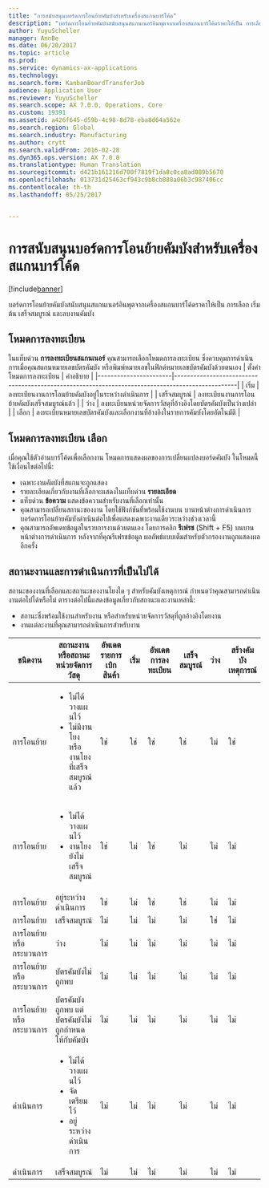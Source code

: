 ```yaml
---
title: "การสนับสนุนบอร์ดการโอนย้ายคัมบังสำหรับเครื่องสแกนบาร์โค้ด"
description: "บอร์ดการโอนย้ายคัมบังสนับสนุนสแกนเนอร์อินพุตจากเครื่องสแกนบาร์โค้ดราคาให้เป็น การเลือก เริ่มต้น เสร็จสมบูรณ์ และลบงานคัมบัง"
author: YuyuScheller
manager: AnnBe
ms.date: 06/20/2017
ms.topic: article
ms.prod: 
ms.service: dynamics-ax-applications
ms.technology: 
ms.search.form: KanbanBoardTransferJob
audience: Application User
ms.reviewer: YuyuScheller
ms.search.scope: AX 7.0.0, Operations, Core
ms.custom: 19391
ms.assetid: a426f645-d59b-4c98-8d78-eba8d64a562e
ms.search.region: Global
ms.search.industry: Manufacturing
ms.author: crytt
ms.search.validFrom: 2016-02-28
ms.dyn365.ops.version: AX 7.0.0
ms.translationtype: Human Translation
ms.sourcegitcommit: d421b161216d700f7819f1da8c0ca8ad089b5670
ms.openlocfilehash: 013731d25463cf943c9b8cb888a06b3c987406cc
ms.contentlocale: th-th
ms.lasthandoff: 05/25/2017


---
```


# <a name="kanban-transfer-board-support-for-barcode-scanners"></a>การสนับสนุนบอร์ดการโอนย้ายคัมบังสำหรับเครื่องสแกนบาร์โค้ด

[!include[banner](../includes/banner.md)]


บอร์ดการโอนย้ายคัมบังสนับสนุนสแกนเนอร์อินพุตจากเครื่องสแกนบาร์โค้ดราคาให้เป็น การเลือก เริ่มต้น เสร็จสมบูรณ์ และลบงานคัมบัง

<a name="registration-modes"></a>โหมดการลงทะเบียน
------------------

ในแท็บด่วน **การลงทะเบียนสแกนเนอร์** คุณสามารถเลือกโหมดการลงทะเบียน ซึ่งควบคุมการดำเนินการเมื่อคุณสแกนหมายเลขบัตรคัมบัง หรือพิมพ์หมายเลขในฟิลด์หมายเลขบัตรคัมบังด้วยตนเอง
| ตั้งค่าโหมดการลงทะเบียน | คำอธิบาย                                                                                     |
|-----------------------|-------------------------------------------------------------------------------------------------|
| เริ่ม                 | ลงทะเบียนงานการโอนย้ายคัมบังอยู่ในระหว่างดำเนินการ                                                 |
| เสร็จสมบูรณ์              | ลงทะเบียนงานการโอนย้ายคัมบังเสร็จสมบูรณ์แล้ว                                                   |
| ว่าง                 | ลงทะเบียนหน่วยจัดการวัสดุที่อ้างอิงโดยบัตรคัมบังเป็นว่างเปล่า              |
| เลือก                | ลงทะเบียนหมายเลขบัตรคัมบังและเลือกงานที่อ้างอิงในรายการคัมบังโดยอัตโนมัติ |

 
<a name="registration-mode-select"></a>โหมดการลงทะเบียน เลือก
------------------------

เมื่อคุณใช้ตัวอ่านบาร์โค้ดเพื่อเลือกงาน โหมดการแสดงผลของการเปลี่ยนแปลงบอร์ดคัมบัง ในโหมดนี้ ใช้เงื่อนไขต่อไปนี้:

-   เฉพาะงานคัมบังที่สแกนจะถูกแสดง
-   รายละเอียดเกี่ยวกับงานที่เลือกจะแสดงในแท็บด่วน **รายละเอียด**
-   แท็บด่วน **ข้อความ** แสดงข้อความสำหรับงานที่เลือกเท่านั้น
-   คุณสามารถเปลี่ยนสถานะของงาน โดยใช้ฟังก์ชันที่พร้อมใช้งานบน บานหน้าต่างการดำเนินการ บอร์ดการโอนย้ายคัมบังดำเนินต่อไปเพื่อแสดงเฉพาะงานเดียวระหว่างช่วงเวลานี้
-   คุณสามารถอัพเดทข้อมูลในรายการงานด้วยตนเอง โดยการคลิก  **รีเฟรช** (Shift + F5) บนบานหน้าต่างการดำเนินการ หลังจากที่คุณรีเฟรชข้อมูล ผลลัพธ์แบบเต็มสำหรับตัวกรองงานถูกแสดงผลอีกครั้ง

## <a name="job-status-and-possible-actions"></a>สถานะงานและการดำเนินการที่เป็นไปได้
สถานะของงานที่เลือกและสถานะของงานโยงใด ๆ สำหรับคัมบังเหตุการณ์ กำหนดว่าคุณสามารถดำเนินงานต่อไปได้หรือไม่ ตารางต่อไปนี้แสดงข้อมูลเกี่ยวกับสถานะและงานเหล่านี้:
-   สถานะซึ่งพร้อมใช้งานสำหรับงาน หรือสำหรับหน่วยจัดการวัสดุที่ถูกอ้างอิงโดยงาน
-   งานแต่ละงานที่คุณสามารถดำเนินการสำหรับงาน

<table>
<colgroup>
<col width="12%" />
<col width="12%" />
<col width="12%" />
<col width="12%" />
<col width="12%" />
<col width="12%" />
<col width="12%" />
<col width="12%" />
</colgroup>
<thead>
<tr class="header">
<th>ชนิดงาน</th>
<th>สถานะงานหรือสถานะหน่วยจัดการวัสดุ</th>
<th>อัพเดตรายการเบิกสินค้า</th>
<th>เริ่ม</th>
<th>อัพเดตการลงทะเบียน</th>
<th>เสร็จสมบูรณ์</th>
<th>ว่าง</th>
<th>สร้างคัมบังเหตุการณ์</th>
</tr>
</thead>
<tbody>
<tr class="odd">
<td>การโอนย้าย</td>
<td><ul>
<li>ไม่ได้วางแผนไว้</li>
<li>ไม่มีงานโยง หรืองานโยงที่เสร็จสมบูรณ์แล้ว</li>
</ul></td>
<td>ใช่</td>
<td>ใช่</td>
<td>ใช่</td>
<td>ใช่</td>
<td>ไม่</td>
<td>ใช่</td>
</tr>
<tr class="even">
<td>การโอนย้าย</td>
<td><ul>
<li>ไม่ได้วางแผนไว้</li>
<li>งานโยงยังไม่เสร็จสมบูรณ์</li>
</ul></td>
<td>ใช่</td>
<td>ไม่</td>
<td>ใช่</td>
<td>ไม่</td>
<td>ไม่</td>
<td>ไม่</td>
</tr>
<tr class="odd">
<td>การโอนย้าย</td>
<td>อยู่ระหว่างดำเนินการ</td>
<td>ใช่</td>
<td>ไม่</td>
<td>ใช่</td>
<td>ใช่</td>
<td>ไม่</td>
<td>ไม่</td>
</tr>
<tr class="even">
<td>การโอนย้าย</td>
<td>เสร็จสมบูรณ์</td>
<td>ไม่</td>
<td>ไม่</td>
<td>ไม่</td>
<td>ไม่</td>
<td>ใช่</td>
<td>ไม่</td>
</tr>
<tr class="odd">
<td>การโอนย้ายหรือกระบวนการ</td>
<td>ว่าง</td>
<td>ไม่</td>
<td>ไม่</td>
<td>ไม่</td>
<td>ไม่</td>
<td>ไม่</td>
<td>ไม่</td>
</tr>
<tr class="even">
<td>การโอนย้ายหรือกระบวนการ</td>
<td>บัตรคัมบังไม่ถูกพบ</td>
<td>ไม่</td>
<td>ไม่</td>
<td>ไม่</td>
<td>ไม่</td>
<td>ไม่</td>
<td>ไม่</td>
</tr>
<tr class="odd">
<td>การโอนย้ายหรือกระบวนการ</td>
<td>บัตรคัมบังถูกพบ แต่บัตรคัมบังไม่ถูกกำหนดให้กับคัมบัง</td>
<td>ไม่</td>
<td>ไม่</td>
<td>ไม่</td>
<td>ไม่</td>
<td>ไม่</td>
<td>ไม่</td>
</tr>
<tr class="even">
<td>ดำเนินการ</td>
<td><ul>
<li>ไม่ได้วางแผนไว้</li>
<li>จัดเตรียมไว้</li>
<li>อยู่ระหว่างดำเนินการ</li>
</ul></td>
<td>ไม่</td>
<td>ไม่</td>
<td>ไม่</td>
<td>ไม่</td>
<td>ไม่</td>
<td>ไม่</td>
</tr>
<tr class="odd">
<td>ดำเนินการ</td>
<td>เสร็จสมบูรณ์</td>
<td>ไม่</td>
<td>ไม่</td>
<td>ไม่</td>
<td>ไม่</td>
<td>ไม่</td>
<td>ไม่</td>
</tr>
</tbody>
</table>






